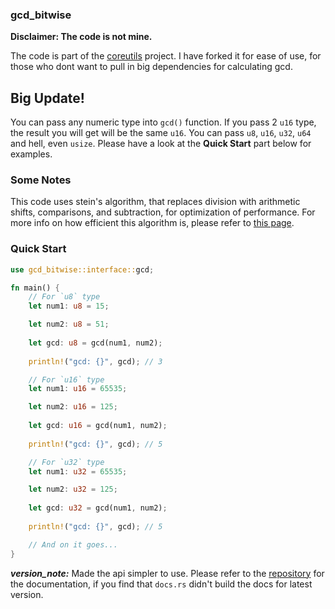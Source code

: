 ### gcd_bitwise

**Disclaimer: The code is not mine.**

The code is part of the [coreutils](https://github.com/uutils/coreutils/blob/15da98d84e9a094ea72c5f51efcc2d8aa9e9184f/src/uu/factor/src/numeric/gcd.rs) project. I have forked it for ease of use, for those who dont want to pull in big dependencies for calculating gcd.

## Big Update!
You can pass any numeric type into `gcd()` function. If you pass 2 `u16` type, the result you will get will be
the same `u16`. You can pass `u8`, `u16`, `u32`, `u64` and hell, even `usize`. Please have a look at the **Quick Start** part below for examples.

### Some Notes
This code uses stein's algorithm, that replaces division with arithmetic shifts, comparisons, and subtraction, for optimization of performance. For more info on how efficient this algorithm is, please refer to [this page](https://en.wikipedia.org/wiki/Binary_GCD_algorithm).

### Quick Start
```rust
use gcd_bitwise::interface::gcd;

fn main() {
    // For `u8` type
    let num1: u8 = 15;

    let num2: u8 = 51;
     
    let gcd: u8 = gcd(num1, num2);
     
    println!("gcd: {}", gcd); // 3   

    // For `u16` type
    let num1: u16 = 65535;

    let num2: u16 = 125;
     
    let gcd: u16 = gcd(num1, num2);
     
    println!("gcd: {}", gcd); // 5 

    // For `u32` type
    let num1: u32 = 65535;

    let num2: u32 = 125;
     
    let gcd: u32 = gcd(num1, num2);
     
    println!("gcd: {}", gcd); // 5 

    // And on it goes...
}
```

***version_note:*** Made the api simpler to use. Please refer to the [repository](https://github.com/Inoshy/rust-book-helper/tree/master/problems/gcd-bitwis) for the documentation, if you find that `docs.rs` didn't build the docs for latest version.